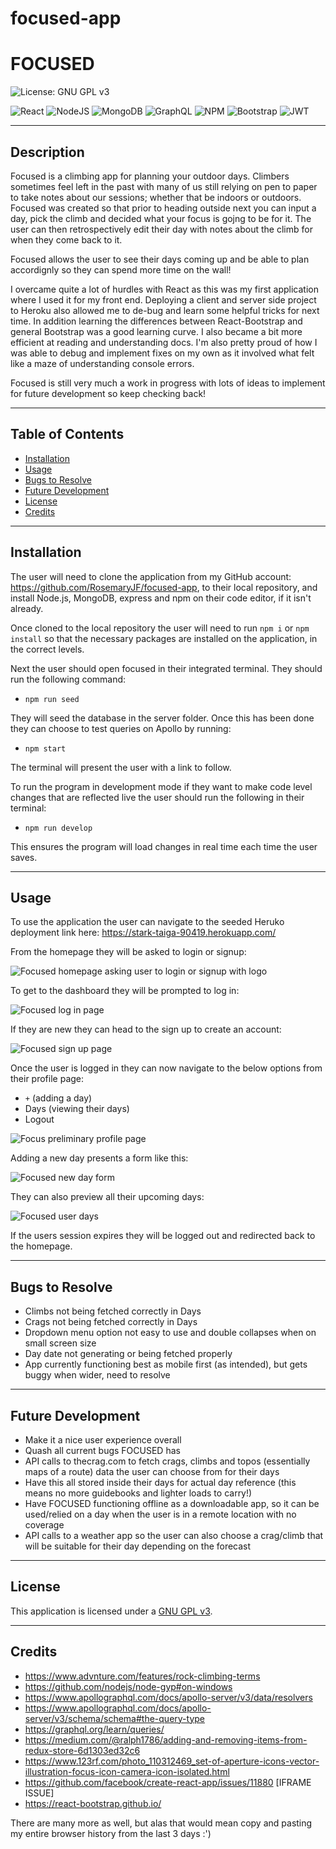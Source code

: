 # focused-app

# FOCUSED

![License: GNU GPL v3](https://img.shields.io/badge/License-GPLv3-blue.svg)

![React](https://img.shields.io/badge/React-20232A?style=for-the-badge&logo=react&logoColor=61DAFB)
![NodeJS](https://img.shields.io/badge/Node.js-339933?style=for-the-badge&logo=nodedotjs&logoColor=white)
![MongoDB](https://img.shields.io/badge/MongoDB-4EA94B?style=for-the-badge&logo=mongodb&logoColor=white)
![GraphQL](https://img.shields.io/badge/GraphQl-E10098?style=for-the-badge&logo=graphql&logoColor=white)
![NPM](https://img.shields.io/badge/npm-CB3837?style=for-the-badge&logo=npm&logoColor=white)
![Bootstrap](https://img.shields.io/badge/Bootstrap-563D7C?style=for-the-badge&logo=bootstrap&logoColor=white)
![JWT](https://img.shields.io/badge/JWT-000000?style=for-the-badge&logo=JSON%20web%20tokens&logoColor=white)

---

## Description

Focused is a climbing app for planning your outdoor days. Climbers sometimes feel left in the past with many of us still relying on pen to paper to take notes about our sessions; whether that be indoors or outdoors. Focused was created so that prior to heading outside next you can input a day, pick the climb and decided what your focus is gojng to be for it. The user can then retrospectively edit their day with notes about the climb for when they come back to it. 

Focused allows the user to see their days coming up and be able to plan accordignly so they can spend more time on the wall!

I overcame quite a lot of hurdles with React as this was my first application where I used it for my front end. Deploying a client and server side project to Heroku also allowed me to de-bug and learn some helpful tricks for next time. In addition learning the differences between React-Bootstrap and general Bootstrap was a good learning curve. I also became a bit more efficient at reading and understanding docs. I'm also pretty proud of how I was able to debug and implement fixes on my own as it involved what felt like a maze of understanding console errors.

Focused is still very much a work in progress with lots of ideas to implement for future development so keep checking back!

---

## Table of Contents

- [Installation](#installation)
- [Usage](#usage)
- [Bugs to Resolve](#bugs-to-resolve)
- [Future Development](#future-development)
- [License](#license)
- [Credits](#credits)

---

## Installation

The user will need to clone the application from my GitHub account: https://github.com/RosemaryJF/focused-app, to their local repository, and install Node.js, MongoDB, express and npm on their code editor, if it isn't already.

Once cloned to the local repository the user will need to run `npm i` or `npm install` so that the necessary packages are installed on the application, in the correct levels.

Next the user should open focused in their integrated terminal. They should run the following command:

- `npm run seed`

They will seed the database in the server folder. Once this has been done they can choose to test queries on Apollo by running:

- `npm start`

The terminal will present the user with a link to follow. 

To run the program in development mode if they want to make code level changes that are reflected live the user should run the following in their terminal:

- `npm run develop`

This ensures the program will load changes in real time each time the user saves.

---

## Usage

To use the application the user can navigate to the seeded Heruko deployment link here:  https://stark-taiga-90419.herokuapp.com/

From the homepage they will be asked to login or signup:

![Focused homepage asking user to login or signup with logo](./server/assets/homepage.png)

To get to the dashboard they will be prompted to log in:

![Focused log in page](./server/assets/login.png)

If they are new they can head to the sign up to create an account:

![Focused sign up page](./server/assets/signup.png)

Once the user is logged in they can now navigate to the below options from their profile page:

- `+` (adding a day)
- Days (viewing their days)
- Logout

![Focus preliminary profile page](./server/assets/profilepage.png)

Adding a new day presents a form like this:

![Focused new day form](./server/assets/newDayForm.png)

They can also preview all their upcoming days:

![Focused user days](./server/assets/days.png)

If the users session expires they will be logged out and redirected back to the homepage.

---

## Bugs to Resolve

- Climbs not being fetched correctly in Days
- Crags not being fetched correctly in Days
- Dropdown menu option not easy to use and double collapses when on small screen size
- Day date not generating or being fetched properly
- App currently functioning best as mobile first (as intended), but gets buggy when wider, need to resolve

---

## Future Development

- Make it a nice user experience overall
- Quash all current bugs FOCUSED has
- API calls to thecrag.com to fetch crags, climbs and topos (essentially maps of a route) data the user can choose from for their days
- Have this all stored inside their days for actual day reference (this means no more guidebooks and lighter loads to carry!)
- Have FOCUSED functioning offline as a downloadable app, so it can be used/relied on a day when the user is in a remote location with no coverage
- API calls to a weather app so the user can also choose a crag/climb that will be suitable for their day depending on the forecast

---

## License

This application is licensed under a [GNU GPL v3](https://github.com/RosemaryJF/focused-app/blob/main/LICENSE).

---

## Credits

- https://www.advnture.com/features/rock-climbing-terms
- https://github.com/nodejs/node-gyp#on-windows
- https://www.apollographql.com/docs/apollo-server/v3/data/resolvers
- https://www.apollographql.com/docs/apollo-server/v3/schema/schema#the-query-type
- https://graphql.org/learn/queries/
- https://medium.com/@ralph1786/adding-and-removing-items-from-redux-store-6d1303ed32c6
- https://www.123rf.com/photo_110312469_set-of-aperture-icons-vector-illustration-focus-icon-camera-icon-isolated.html
- https://github.com/facebook/create-react-app/issues/11880 [IFRAME ISSUE]
- https://react-bootstrap.github.io/

There are many more as well, but alas that would mean copy and pasting my entire browser history from the last 3 days :')